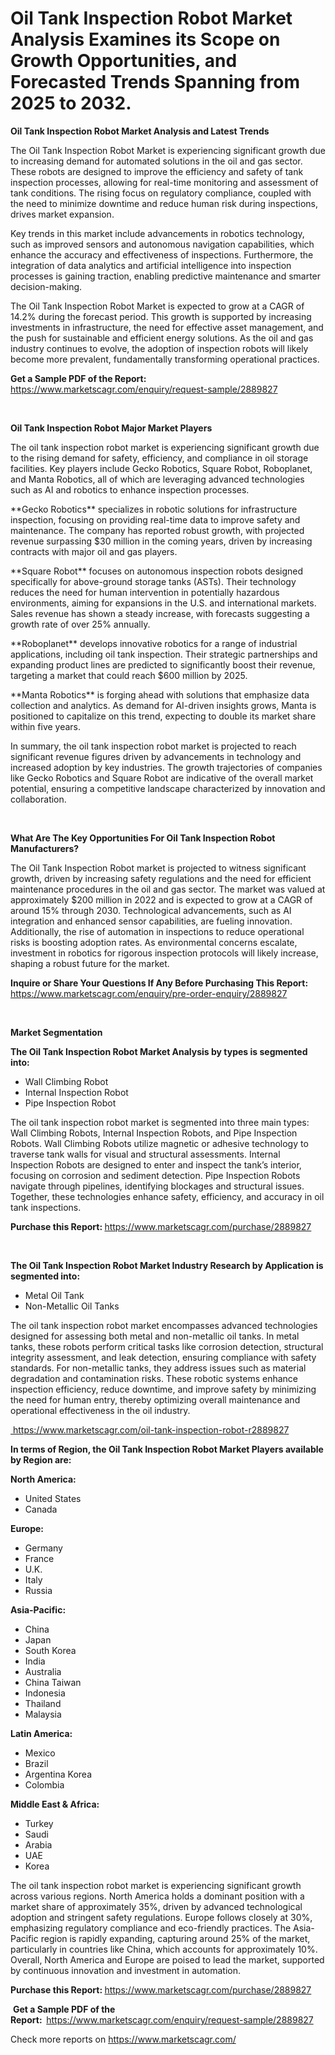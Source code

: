 <p><h1>Oil Tank Inspection Robot Market Analysis Examines its Scope on Growth Opportunities, and Forecasted Trends Spanning from 2025 to 2032.</h1></p><p><strong>Oil Tank Inspection Robot Market Analysis and Latest Trends</strong></p>
<p><p>The Oil Tank Inspection Robot Market is experiencing significant growth due to increasing demand for automated solutions in the oil and gas sector. These robots are designed to improve the efficiency and safety of tank inspection processes, allowing for real-time monitoring and assessment of tank conditions. The rising focus on regulatory compliance, coupled with the need to minimize downtime and reduce human risk during inspections, drives market expansion.</p><p>Key trends in this market include advancements in robotics technology, such as improved sensors and autonomous navigation capabilities, which enhance the accuracy and effectiveness of inspections. Furthermore, the integration of data analytics and artificial intelligence into inspection processes is gaining traction, enabling predictive maintenance and smarter decision-making.</p><p>The Oil Tank Inspection Robot Market is expected to grow at a CAGR of 14.2% during the forecast period. This growth is supported by increasing investments in infrastructure, the need for effective asset management, and the push for sustainable and efficient energy solutions. As the oil and gas industry continues to evolve, the adoption of inspection robots will likely become more prevalent, fundamentally transforming operational practices.</p></p>
<p><strong>Get a Sample PDF of the Report:&nbsp;</strong> <a href="https://www.marketscagr.com/enquiry/request-sample/2889827?utm_campaign=3096&utm_medium=2&utm_source=Github&utm_content=ia&utm_term=14032025&utm_id=oil-tank-inspection-robot">https://www.marketscagr.com/enquiry/request-sample/2889827</a></p>
<p>&nbsp;</p>
<p><strong>Oil Tank Inspection Robot Major Market Players</strong></p>
<p><p>The oil tank inspection robot market is experiencing significant growth due to the rising demand for safety, efficiency, and compliance in oil storage facilities. Key players include Gecko Robotics, Square Robot, Roboplanet, and Manta Robotics, all of which are leveraging advanced technologies such as AI and robotics to enhance inspection processes.</p><p>**Gecko Robotics** specializes in robotic solutions for infrastructure inspection, focusing on providing real-time data to improve safety and maintenance. The company has reported robust growth, with projected revenue surpassing $30 million in the coming years, driven by increasing contracts with major oil and gas players.</p><p>**Square Robot** focuses on autonomous inspection robots designed specifically for above-ground storage tanks (ASTs). Their technology reduces the need for human intervention in potentially hazardous environments, aiming for expansions in the U.S. and international markets. Sales revenue has shown a steady increase, with forecasts suggesting a growth rate of over 25% annually.</p><p>**Roboplanet** develops innovative robotics for a range of industrial applications, including oil tank inspection. Their strategic partnerships and expanding product lines are predicted to significantly boost their revenue, targeting a market that could reach $600 million by 2025.</p><p>**Manta Robotics** is forging ahead with solutions that emphasize data collection and analytics. As demand for AI-driven insights grows, Manta is positioned to capitalize on this trend, expecting to double its market share within five years.</p><p>In summary, the oil tank inspection robot market is projected to reach significant revenue figures driven by advancements in technology and increased adoption by key industries. The growth trajectories of companies like Gecko Robotics and Square Robot are indicative of the overall market potential, ensuring a competitive landscape characterized by innovation and collaboration.</p></p>
<p>&nbsp;</p>
<p><strong>What Are The Key Opportunities For Oil Tank Inspection Robot Manufacturers?</strong></p>
<p><p>The Oil Tank Inspection Robot market is projected to witness significant growth, driven by increasing safety regulations and the need for efficient maintenance procedures in the oil and gas sector. The market was valued at approximately $200 million in 2022 and is expected to grow at a CAGR of around 15% through 2030. Technological advancements, such as AI integration and enhanced sensor capabilities, are fueling innovation. Additionally, the rise of automation in inspections to reduce operational risks is boosting adoption rates. As environmental concerns escalate, investment in robotics for rigorous inspection protocols will likely increase, shaping a robust future for the market.</p></p>
<p><strong>Inquire or Share Your Questions If Any Before Purchasing This Report:</strong> <a href="https://www.marketscagr.com/enquiry/pre-order-enquiry/2889827?utm_campaign=3096&utm_medium=2&utm_source=Github&utm_content=ia&utm_term=14032025&utm_id=oil-tank-inspection-robot">https://www.marketscagr.com/enquiry/pre-order-enquiry/2889827</a></p>
<p>&nbsp;</p>
<p><strong>Market Segmentation</strong></p>
<p><strong>The Oil Tank Inspection Robot Market Analysis by types is segmented into:</strong></p>
<p><ul><li> Wall Climbing Robot</li><li>Internal Inspection Robot</li><li>Pipe Inspection Robot </li></ul></p>
<p><p>The oil tank inspection robot market is segmented into three main types: Wall Climbing Robots, Internal Inspection Robots, and Pipe Inspection Robots. Wall Climbing Robots utilize magnetic or adhesive technology to traverse tank walls for visual and structural assessments. Internal Inspection Robots are designed to enter and inspect the tank’s interior, focusing on corrosion and sediment detection. Pipe Inspection Robots navigate through pipelines, identifying blockages and structural issues. Together, these technologies enhance safety, efficiency, and accuracy in oil tank inspections.</p></p>
<p><strong>Purchase this Report:&nbsp;</strong><a href="https://www.marketscagr.com/purchase/2889827?utm_campaign=3096&utm_medium=2&utm_source=Github&utm_content=ia&utm_term=14032025&utm_id=oil-tank-inspection-robot">https://www.marketscagr.com/purchase/2889827</a></p>
<p>&nbsp;</p>
<p><strong>The Oil Tank Inspection Robot Market Industry Research by Application is segmented into:</strong></p>
<p><ul><li> Metal Oil Tank</li><li>Non-Metallic Oil Tanks </li></ul></p>
<p><p>The oil tank inspection robot market encompasses advanced technologies designed for assessing both metal and non-metallic oil tanks. In metal tanks, these robots perform critical tasks like corrosion detection, structural integrity assessment, and leak detection, ensuring compliance with safety standards. For non-metallic tanks, they address issues such as material degradation and contamination risks. These robotic systems enhance inspection efficiency, reduce downtime, and improve safety by minimizing the need for human entry, thereby optimizing overall maintenance and operational effectiveness in the oil industry.</p></p>
<p><a href="https://www.marketscagr.com/oil-tank-inspection-robot-r2889827?utm_campaign=3096&utm_medium=2&utm_source=Github&utm_content=ia&utm_term=14032025&utm_id=oil-tank-inspection-robot">&nbsp;https://www.marketscagr.com/oil-tank-inspection-robot-r2889827</a></p>
<p><strong>In terms of Region, the Oil Tank Inspection Robot Market Players available by Region are:</strong></p>
<p>
    <p> <strong> North America: </strong>
        <ul>
            <li>United States</li>
            <li>Canada</li>
        </ul>
        </p> 
    <p> <strong> Europe: </strong>
        <ul>
            <li>Germany</li>
            <li>France</li>
            <li>U.K.</li>
            <li>Italy</li>
            <li>Russia</li>
        </ul>
        </p> 
    <p> <strong> Asia-Pacific: </strong>
        <ul>
            <li>China</li>
            <li>Japan</li>
            <li>South Korea</li>
            <li>India</li>
            <li>Australia</li>
            <li>China Taiwan</li>
            <li>Indonesia</li>
            <li>Thailand</li>
            <li>Malaysia</li>
        </ul>
        </p> 
    <p> <strong> Latin America: </strong>
        <ul>
            <li>Mexico</li>
            <li>Brazil</li>
            <li>Argentina Korea</li>
            <li>Colombia</li>
        </ul>
        </p> 
    <p> <strong> Middle East & Africa: </strong>
        <ul>
            <li>Turkey</li>
            <li>Saudi</li>
            <li>Arabia</li>
            <li>UAE</li>
            <li>Korea</li>
        </ul>
    </p>
    </p>
<p><p>The oil tank inspection robot market is experiencing significant growth across various regions. North America holds a dominant position with a market share of approximately 35%, driven by advanced technological adoption and stringent safety regulations. Europe follows closely at 30%, emphasizing regulatory compliance and eco-friendly practices. The Asia-Pacific region is rapidly expanding, capturing around 25% of the market, particularly in countries like China, which accounts for approximately 10%. Overall, North America and Europe are poised to lead the market, supported by continuous innovation and investment in automation.</p></p>
<p><strong>Purchase this Report: </strong><a href="https://www.marketscagr.com/purchase/2889827?utm_campaign=3096&utm_medium=2&utm_source=Github&utm_content=ia&utm_term=14032025&utm_id=oil-tank-inspection-robot">https://www.marketscagr.com/purchase/2889827</a></p>
<p>&nbsp;<strong>Get a Sample PDF of the Report:&nbsp;&nbsp;</strong><a href="https://www.marketscagr.com/enquiry/request-sample/2889827?utm_campaign=3096&utm_medium=2&utm_source=Github&utm_content=ia&utm_term=14032025&utm_id=oil-tank-inspection-robot">https://www.marketscagr.com/enquiry/request-sample/2889827</a></p>
<p><strong></strong></p>
<p>Check more reports on <a href="https://www.marketscagr.com/?utm_campaign=3096&utm_medium=2&utm_source=Github&utm_content=ia&utm_term=14032025&utm_id=oil-tank-inspection-robot">https://www.marketscagr.com/</a></p>